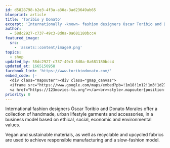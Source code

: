 ```yaml
---
id: d5828798-b2e3-4f3a-a30a-3ad23649ab65
blueprint: article
title: 'Toribio y Donato'
excerpt: 'Internationally -known- fashion designers Óscar Toribio and Donato Morales'
author:
  - 58dc2927-c737-49c3-8d0a-0a681180bcc4
featured_image:
  src:
    - 'assets::content/image9.png'
topics:
  - shop
updated_by: 58dc2927-c737-49c3-8d0a-0a681180bcc4
updated_at: 1665150958
facebook_link: 'https://www.toribiodonato.com/'
embed_code: |-
  <div class="mapouter"><div class="gmap_canvas">
  <iframe src="https://www.google.com/maps/embed?pb=!1m18!1m12!1m3!1d27016.4361706728!2d-84.15552080893491!3d9.937088459524675!2m3!1f0!2f0!3f0!3m2!1i1024!2i768!4f13.1!3m3!1m2!1s0x8fa0fc807b2e3bcf%3A0x72d7056191677a7a!2sLa%20Divina%20Comida%20Fusi%C3%B3n%20Peruana!5e0!3m2!1ses!2sus!4v1663955399778!5m2!1ses!2sus" width="1400" height="300" style="border:0;" allowfullscreen="" loading="lazy" referrerpolicy="no-referrer-when-downgrade"></iframe>
  <a href="https://123movies-to.org"></a><br><style>.mapouter{position:relative;text-align:right;height:500px;width:1200px;}</style><style>.gmap_canvas {overflow:hidden;background:none!important;height:500px;width:1200px;}</style></div></div>
priority: 0
---
```

International fashion designers Óscar Toribio and Donato Morales offer a collection of  handmade, urban lifestyle garments and accessories, in a business model based on ethical, social, economic and environmental values. 

Vegan and sustainable materials, as well as recyclable and upcycled fabrics are used to achieve responsible manufacturing and a slow-fashion model.